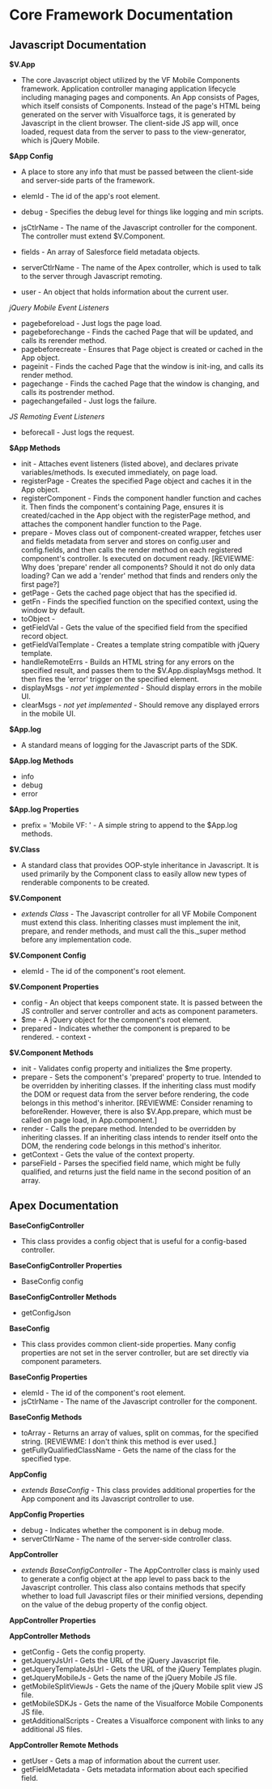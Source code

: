 # Core Framework Documentation #

## Javascript Documentation ##

**$V.App**
- The core Javascript object utilized by the VF Mobile Components framework. Application controller managing application lifecycle including managing pages and components. An App consists of Pages, which itself consists of Components. Instead of the page's HTML being generated on the server with Visualforce tags, it is generated by Javascript in the client browser. The client-side JS app will, once loaded, request data from the server to pass to the view-generator, which is jQuery Mobile.

**$App Config**
- A place to store any info that must be passed between the client-side and server-side parts of the framework.

- elemId - The id of the app's root element.
- debug - Specifies the debug level for things like logging and min scripts.
- jsCtlrName - The name of the Javascript controller for the component. The controller must extend $V.Component.
- fields - An array of Salesforce field metadata objects.
- serverCtlrName - The name of the Apex controller, which is used to talk to the server through Javascript remoting.
- user - An object that holds information about the current user.

*jQuery Mobile Event Listeners*

- pagebeforeload - Just logs the page load.
- pagebeforechange - Finds the cached Page that will be updated, and calls its rerender method.
- pagebeforecreate - Ensures that Page object is created or cached in the App object.
- pageinit - Finds the cached Page that the window is init-ing, and calls its render method.
- pagechange - Finds the cached Page that the window is changing, and calls its postrender method.
- pagechangefailed - Just logs the failure.

*JS Remoting Event Listeners*

- beforecall - Just logs the request.

**$App Methods**

- init - Attaches event listeners (listed above), and declares private variables/methods. Is executed immediately, on page load.
- registerPage - Creates the specified Page object and caches it in the App object.
- registerComponent - Finds the component handler function and caches it. Then finds the component's containing Page, ensures it is created/cached in the App object with the registerPage method, and attaches the component handler function to the Page.
- prepare - Moves class out of component-created wrapper, fetches user and fields metadata from server and stores on config.user and config.fields, and then calls the render method on each registered component's controller. Is executed on document ready. [REVIEWME: Why does 'prepare' render all components? Should it not do only data loading? Can we add a 'render' method that finds and renders only the first page?]
- getPage - Gets the cached page object that has the specified id.
- getFn - Finds the specified function on the specified context, using the window by default.
- toObject -
- getFieldVal - Gets the value of the specified field from the specified record object.
- getFieldValTemplate - Creates a template string compatible with jQuery template.
- handleRemoteErrs - Builds an HTML string for any errors on the specified result, and passes them to the $V.App.displayMsgs method. It then fires the 'error' trigger on the specified element.
- displayMsgs - _not yet implemented_ - Should display errors in the mobile UI.
- clearMsgs - _not yet implemented_ - Should remove any displayed errors in the mobile UI.


**$App.log**
- A standard means of logging for the Javascript parts of the SDK.

**$App.log Methods**

- info
- debug
- error

**$App.log Properties**

- prefix = 'Mobile VF: ' - A simple string to append to the $App.log methods.


**$V.Class**
- A standard class that provides OOP-style inheritance in Javascript. It is used primarily by the Component class to easily allow new types of renderable components to be created.

**$V.Component**
- _extends Class_ - The Javascript controller for all VF Mobile Component must extend this class. Inheriting classes must implement the init, prepare, and render methods, and must call the this._super method before any implementation code.

**$V.Component Config**

- elemId - The id of the component's root element.

**$V.Component Properties**

- config - An object that keeps component state. It is passed between the JS controller and server controller and acts as component parameters.
- $me - A jQuery object for the component's root element.
- prepared - Indicates whether the component is prepared to be rendered.   - context -

**$V.Component Methods**

- init - Validates config property and initializes the $me property.
- prepare - Sets the component's 'prepared' property to true. Intended to be overridden by inheriting classes. If the inheriting class must modify the DOM or request data from the server before rendering, the code belongs in this method's inheritor. [REVIEWME: Consider renaming to beforeRender. However, there is also $V.App.prepare, which must be called on page load, in App.component.]
- render - Calls the prepare method. Intended to be overridden by inheriting classes. If an inheriting class intends to render itself onto the DOM, the rendering code belongs in this method's inheritor.
- getContext - Gets the value of the context property.
- parseField - Parses the specified field name, which might be fully qualified, and returns just the field name in the second position of an array.


## Apex Documentation ##

**BaseConfigController**
- This class provides a config object that is useful for a config-based controller.

**BaseConfigController Properties**

- BaseConfig config

**BaseConfigController Methods**

- getConfigJson


**BaseConfig**
- This class provides common client-side properties. Many config properties are not set in the server controller, but are set directly via component parameters.

**BaseConfig Properties**

- elemId - The id of the component's root element.
- jsCtlrName - The name of the Javascript controller for the component.

**BaseConfig Methods**

- toArray - Returns an array of values, split on commas, for the specified string. [REVIEWME: I don't think this method is ever used.]
- getFullyQualifiedClassName - Gets the name of the class for the specified type.


**AppConfig**
- _extends BaseConfig_ - This class provides additional properties for the App component and its Javascript controller to use.

**AppConfig Properties**

- debug - Indicates whether the component is in debug mode.
- serverCtlrName - The name of the server-side controller class.


**AppController**
- _extends BaseConfigController_ - The AppController class is mainly used to generate a config object at the app level to pass back to the Javascript controller. This class also contains methods that specify whether to load full Javascript files or their minified versions, depending on the value of the debug property of the config object.

**AppController Properties**

**AppController Methods**

- getConfig - Gets the config property.
- getJqueryJsUrl - Gets the URL of the jQuery Javascript file.
- getJqueryTemplateJsUrl - Gets the URL of the jQuery Templates plugin.
- getJqueryMobileJs - Gets the name of the jQuery Mobile JS file.
- getMobileSplitViewJs - Gets the name of the jQuery Mobile split view JS file.
- getMobileSDKJs - Gets the name of the Visualforce Mobile Components JS file.
- getAdditionalScripts - Creates a Visualforce component with links to any additional JS files.

**AppController Remote Methods**

- getUser - Gets a map of information about the current user.
- getFieldMetadata - Gets metadata information about each specified field.


